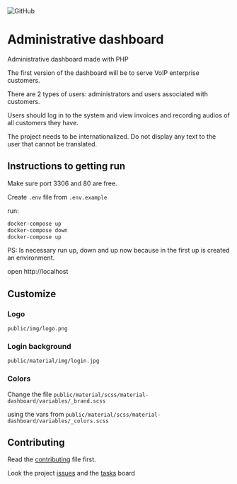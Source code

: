 ![GitHub](https://img.shields.io/github/license/lyseontech/dashboard)

# Administrative dashboard

Administrative dashboard made with PHP

The first version of the dashboard will be to serve VoIP enterprise customers.

There are 2 types of users:
administrators and users associated with customers.

Users should log in to the system and view invoices and recording audios of all customers they have.

The project needs to be internationalized. Do not display any text to the user that cannot be translated.

## Instructions to getting run

Make sure port 3306 and 80 are free.

Create `.env` file from `.env.example`

run:
```bash
docker-compose up
docker-compose down
docker-compose up
```

PS: Is necessary run up, down and up now because in the first up is created an environment.

open http://localhost

## Customize

### Logo
`public/img/logo.png`

### Login background
`public/material/img/login.jpg`

### Colors
  Change the file `public/material/scss/material-dashboard/variables/_brand.scss`

  using the vars from `public/material/scss/material-dashboard/variables/_colors.scss`

## Contributing

Read the [contributing](/CONTRIBUTING.md) file first.

Look the project [issues](/../../issues) and the [tasks](/../../projects) board

